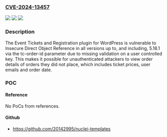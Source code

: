 ### [CVE-2024-13457](https://cve.mitre.org/cgi-bin/cvename.cgi?name=CVE-2024-13457)
![](https://img.shields.io/static/v1?label=Product&message=Event%20Tickets%20and%20Registration&color=blue)
![](https://img.shields.io/static/v1?label=Version&message=*%3C%3D%205.18.1%20&color=brighgreen)
![](https://img.shields.io/static/v1?label=Vulnerability&message=CWE-284%20Improper%20Access%20Control&color=brighgreen)

### Description

The Event Tickets and Registration plugin for WordPress is vulnerable to Insecure Direct Object Reference in all versions up to, and including, 5.18.1 via the tc-order-id parameter due to missing validation on a user controlled key. This makes it possible for unauthenticated attackers to view order details of orders they did not place, which includes ticket prices, user emails and order date.

### POC

#### Reference
No PoCs from references.

#### Github
- https://github.com/20142995/nuclei-templates

